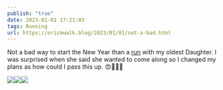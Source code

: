 ```yaml
---
publish: "true"
date: 2023-01-01 17:21:03
tags: Running
url: https://ericmwalk.blog/2023/01/01/not-a-bad.html
---
```


Not a bad way to start the New Year than a [run](http://www.strava.com/activities/8322630238) with my oldest Daughter. I was surprised when she said she wanted to come along so I changed my plans as how could I pass this up. 😍🏃🏻‍♂️


![](https://ericmwalk.blog/uploads/2023/b4a6c8223e.jpg)![](https://ericmwalk.blog/uploads/2023/4a374b754f.jpg)![](https://ericmwalk.blog/uploads/2023/dab41735a1.jpg)